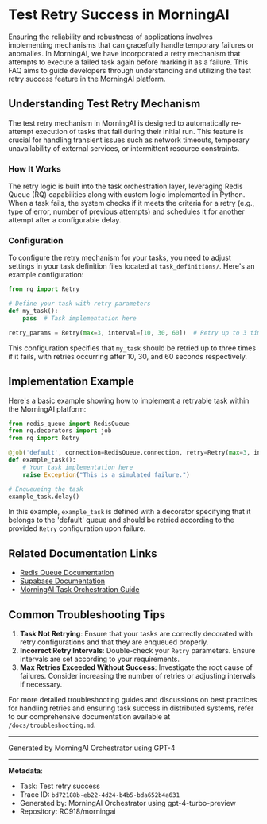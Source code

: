 # Test Retry Success in MorningAI

Ensuring the reliability and robustness of applications involves implementing mechanisms that can gracefully handle temporary failures or anomalies. In MorningAI, we have incorporated a retry mechanism that attempts to execute a failed task again before marking it as a failure. This FAQ aims to guide developers through understanding and utilizing the test retry success feature in the MorningAI platform.

## Understanding Test Retry Mechanism

The test retry mechanism in MorningAI is designed to automatically re-attempt execution of tasks that fail during their initial run. This feature is crucial for handling transient issues such as network timeouts, temporary unavailability of external services, or intermittent resource constraints.

### How It Works

The retry logic is built into the task orchestration layer, leveraging Redis Queue (RQ) capabilities along with custom logic implemented in Python. When a task fails, the system checks if it meets the criteria for a retry (e.g., type of error, number of previous attempts) and schedules it for another attempt after a configurable delay.

### Configuration

To configure the retry mechanism for your tasks, you need to adjust settings in your task definition files located at `task_definitions/`. Here's an example configuration:

```python
from rq import Retry

# Define your task with retry parameters
def my_task():
    pass  # Task implementation here

retry_params = Retry(max=3, interval=[10, 30, 60])  # Retry up to 3 times with specified intervals in seconds
```

This configuration specifies that `my_task` should be retried up to three times if it fails, with retries occurring after 10, 30, and 60 seconds respectively.

## Implementation Example

Here's a basic example showing how to implement a retryable task within the MorningAI platform:

```python
from redis_queue import RedisQueue
from rq.decorators import job
from rq import Retry

@job('default', connection=RedisQueue.connection, retry=Retry(max=3, interval=[10, 20, 30]))
def example_task():
    # Your task implementation here
    raise Exception("This is a simulated failure.")

# Enqueueing the task
example_task.delay()
```

In this example, `example_task` is defined with a decorator specifying that it belongs to the 'default' queue and should be retried according to the provided `Retry` configuration upon failure.

## Related Documentation Links

- [Redis Queue Documentation](https://python-rq.org/docs/)
- [Supabase Documentation](https://supabase.com/docs)
- [MorningAI Task Orchestration Guide](/docs/task_orchestration.md)

## Common Troubleshooting Tips

1. **Task Not Retrying**: Ensure that your tasks are correctly decorated with retry configurations and that they are enqueued properly.
2. **Incorrect Retry Intervals**: Double-check your `Retry` parameters. Ensure intervals are set according to your requirements.
3. **Max Retries Exceeded Without Success**: Investigate the root cause of failures. Consider increasing the number of retries or adjusting intervals if necessary.

For more detailed troubleshooting guides and discussions on best practices for handling retries and ensuring task success in distributed systems, refer to our comprehensive documentation available at `/docs/troubleshooting.md`.

---
Generated by MorningAI Orchestrator using GPT-4

---

**Metadata**:
- Task: Test retry success
- Trace ID: `bd72188b-eb22-4d24-b4b5-bda652b4a631`
- Generated by: MorningAI Orchestrator using gpt-4-turbo-preview
- Repository: RC918/morningai

